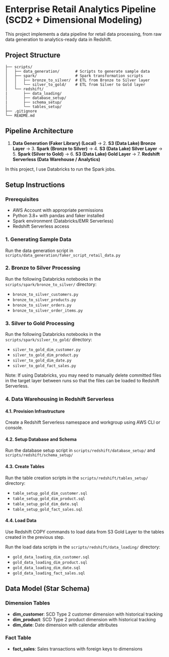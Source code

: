 # Enterprise Retail Analytics Pipeline (SCD2 + Dimensional Modeling)

This project implements a data pipeline for retail data processing, from raw data generation to analytics-ready data in Redshift.

## Project Structure
```
├── scripts/
│   ├── data_generation/       # Scripts to generate sample data
│   ├── spark/                 # Spark transformation scripts
│   │   ├── bronze_to_silver/  # ETL from Bronze to Silver layer
│   │   └── silver_to_gold/    # ETL from Silver to Gold layer
│   └── redshift/
|       ├── data_loading/
│       ├── database_setup/
|       ├── schema_setup/
│       └── tables_setup/
├── .gitignore
└── README.md                
```

## Pipeline Architecture

1. **Data Generation (Faker Library) (Local)** → 2. **S3 (Data Lake) Bronze Layer** → 3. **Spark (Bronze to Silver)** → 4. **S3 (Data Lake) Silver Layer** → 5. **Spark (Silver to Gold)** → 6. **S3 (Data Lake) Gold Layer** → 7. **Redshift Serverless (Data Warehouse / Analytics)**

In this project, I use Databricks to run the Spark jobs.

## Setup Instructions

### Prerequisites
- AWS Account with appropriate permissions
- Python 3.8+ with pandas and faker installed
- Spark environment (Databricks/EMR Serverless)
- Redshift Serverless access

### 1. Generating Sample Data
Run the data generation script in `scripts/data_generation/faker_script_retail_data.py`

### 2. Bronze to Silver Processing
Run the following Databricks notebooks in the `scripts/spark/bronze_to_silver/` directory:
- `bronze_to_silver_customers.py`
- `bronze_to_silver_products.py`
- `bronze_to_silver_orders.py`
- `bronze_to_silver_order_items.py`

### 3. Silver to Gold Processing
Run the following Databricks notebooks in the `scripts/spark/silver_to_gold/` directory:
- `silver_to_gold_dim_customer.py`
- `silver_to_gold_dim_product.py`
- `silver_to_gold_dim_date.py`
- `silver_to_gold_fact_sales.py`

Note: If using Databricks, you may need to manually delete committed files in the target layer between runs so that the files can be loaded to Redshift Serverless.

### 4. Data Warehousing in Redshift Serverless

#### 4.1. Provision Infrastructure
Create a Redshift Serverless namespace and workgroup using AWS CLI or console.

#### 4.2. Setup Database and Schema
Run the database setup script in `scripts/redshift/database_setup/` and `scripts/redshift/schema_setup/` 

#### 4.3. Create Tables
Run the table creation scripts in the `scripts/redshift/tables_setup/` directory:
- `table_setup_gold_dim_customer.sql`
- `table_setup_gold_dim_product.sql`
- `table_setup_gold_dim_date.sql`
- `table_setup_gold_fact_sales.sql`

#### 4.4. Load Data
Use Redshift COPY commands to load data from S3 Gold Layer to the tables created in the previous step.

Run the load data scripts in the `scripts/redshift/data_loading/` directory:
- `gold_data_loading_dim_customer.sql`
- `gold_data_loading_dim_product.sql`
- `gold_data_loading_dim_date.sql`
- `gold_data_loading_fact_sales.sql`

## Data Model (Star Schema)

### Dimension Tables
- **dim_customer**: SCD Type 2 customer dimension with historical tracking
- **dim_product**: SCD Type 2 product dimension with historical tracking
- **dim_date**: Date dimension with calendar attributes
### Fact Table
- **fact_sales**: Sales transactions with foreign keys to dimensions






